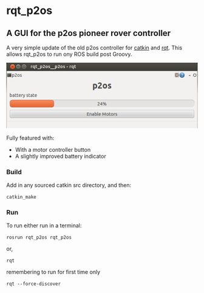 # rqt_p2os

## A GUI for the p2os pioneer rover controller

A very simple update of the old p2os controller for [catkin](http://wiki.ros.org/catkin) and [rqt](http://wiki.ros.org/rqt).
This allows rqt_p2os to run ony ROS build post Groovy.

![rqt_p2os](resources/rqt_p2os.png)

Fully featured with:

- With a motor controller button
- A slightly improved battery indicator


### Build

Add in any sourced catkin src directory, and then:

```
catkin_make
```

### Run

To run either run in a terminal:

```
rosrun rqt_p2os rqt_p2os
```

or,

```
rqt
```

remembering to run for first time only

```
rqt --force-discover
```

 
